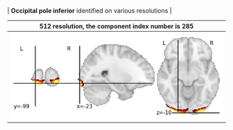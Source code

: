 


| **Occipital pole inferior** identified on various resolutions |

| 512 resolution, the component index number is 285|  
|:---:|  
| ![Component 512](../512/final/285.jpg "From component 512: Occipital pole inferior") |